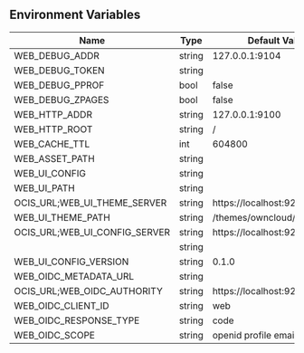 ## Environment Variables

| Name | Type | Default Value | Description |
|------|------|---------------|-------------|
| WEB_DEBUG_ADDR | string | 127.0.0.1:9104 | |
| WEB_DEBUG_TOKEN | string |  | |
| WEB_DEBUG_PPROF | bool | false | |
| WEB_DEBUG_ZPAGES | bool | false | |
| WEB_HTTP_ADDR | string | 127.0.0.1:9100 | |
| WEB_HTTP_ROOT | string | / | |
| WEB_CACHE_TTL | int | 604800 | |
| WEB_ASSET_PATH | string |  | |
| WEB_UI_CONFIG | string |  | |
| WEB_UI_PATH | string |  | |
| OCIS_URL;WEB_UI_THEME_SERVER | string | https://localhost:9200 | |
| WEB_UI_THEME_PATH | string | /themes/owncloud/theme.json | |
| OCIS_URL;WEB_UI_CONFIG_SERVER | string | https://localhost:9200 | |
|  | string |  | |
| WEB_UI_CONFIG_VERSION | string | 0.1.0 | |
| WEB_OIDC_METADATA_URL | string |  | |
| OCIS_URL;WEB_OIDC_AUTHORITY | string | https://localhost:9200 | |
| WEB_OIDC_CLIENT_ID | string | web | |
| WEB_OIDC_RESPONSE_TYPE | string | code | |
| WEB_OIDC_SCOPE | string | openid profile email | |